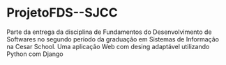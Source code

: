 # ProjetoFDS--SJCC
Parte da entrega da disciplina de Fundamentos do Desenvolvimento de Softwares no segundo período da graduação em Sistemas de Informação na Cesar School. Uma aplicação Web com desing adaptável utilizando Python com Django
